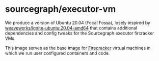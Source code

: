 # sourcegraph/executor-vm

We produce a version of Ubuntu 20.04 (Focal Fossa), losely inspired by [weaveworks/ignite-ubuntu:20.04-amd64](https://github.com/weaveworks/ignite/blob/46bdd5d48425c4245fbe895e7da3621f491c3660/images/ubuntu/Dockerfile) that contains additional dependencies and config tweaks for the Sourcegraph executor fircracker VMs.

This image serves as the base image for [Firecracker](https://github.com/firecracker-microvm/firecracker) virtual machines in which we run user configured containers and code.


